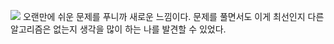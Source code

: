 ![](https://velog.velcdn.com/images/reyang/post/3ab9ee49-86b7-4f93-b1a2-b9039cce6169/image.png)
오랜만에 쉬운 문제를 푸니까 새로운 느낌이다.
문제를 풀면서도 이게 최선인지 다른 알고리즘은 없는지 생각을 많이 하는 나를 발견할 수 있었다.

